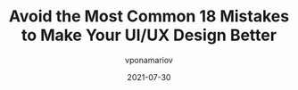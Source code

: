 ---
author: vponamariov
date: 2021-07-30
eleventyExcludeFromCollections: true
layout: post.njk
publisher: threadreaderapp
tags:
  - article
  - design
  - user-experience
target_url: https://threadreaderapp.com/thread/1421014957110579203.html
title: Avoid the Most Common 18 Mistakes to Make Your UI/UX Design Better
---